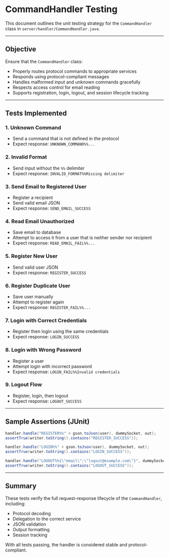 # CommandHandler Testing

This document outlines the unit testing strategy for the `CommandHandler` class in `server/handler/CommandHandler.java`.

---

## Objective

Ensure that the `CommandHandler` class:
- Properly routes protocol commands to appropriate services
- Responds using protocol-compliant messages
- Handles malformed input and unknown commands gracefully
- Respects access control for email reading
- Supports registration, login, logout, and session lifecycle tracking

---

## Tests Implemented

### 1. Unknown Command
- Send a command that is not defined in the protocol
- Expect response: `UNKNOWN_COMMAND%%...`

### 2. Invalid Format
- Send input without the `%%` delimiter
- Expect response: `INVALID_FORMAT%%Missing delimiter`

### 3. Send Email to Registered User
- Register a recipient
- Send valid email JSON
- Expect response: `SEND_EMAIL_SUCCESS`

### 4. Read Email Unauthorized
- Save email to database
- Attempt to access it from a user that is neither sender nor recipient
- Expect response: `READ_EMAIL_FAIL%%...`

### 5. Register New User
- Send valid user JSON
- Expect response: `REGISTER_SUCCESS`

### 6. Register Duplicate User
- Save user manually
- Attempt to register again
- Expect response: `REGISTER_FAIL%%...`

### 7. Login with Correct Credentials
- Register then login using the same credentials
- Expect response: `LOGIN_SUCCESS`

### 8. Login with Wrong Password
- Register a user
- Attempt login with incorrect password
- Expect response: `LOGIN_FAIL%%Invalid credentials`

### 9. Logout Flow
- Register, login, then logout
- Expect response: `LOGOUT_SUCCESS`

---

## Sample Assertions (JUnit)

```java
handler.handle("REGISTER%%" + gson.toJson(user), dummySocket, out);
assertTrue(writer.toString().contains("REGISTER_SUCCESS"));

handler.handle("LOGIN%%" + gson.toJson(user), dummySocket, out);
assertTrue(writer.toString().contains("LOGIN_SUCCESS"));

handler.handle("LOGOUT%%{\"email\":\"logout@example.com\"}", dummySocket, out);
assertTrue(writer.toString().contains("LOGOUT_SUCCESS"));
```

---

## Summary

These tests verify the full request-response lifecycle of the `CommandHandler`, including:
- Protocol decoding
- Delegation to the correct service
- JSON validation
- Output formatting
- Session tracking

With all tests passing, the handler is considered stable and protocol-compliant.

